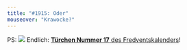 ```yaml
---
title: "#1915: Oder"
mouseover: "Krawocke?"
---
```


PS:
<a href="http://www.fonflatter.de/advent10"><img src="http://www.fonflatter.de/adv10/erfindungen_s.png"></a>
Endlich: <a href="http://www.fonflatter.de/advent10"><strong>Türchen Nummer 17</strong> des Fredventskalenders</a>! 
